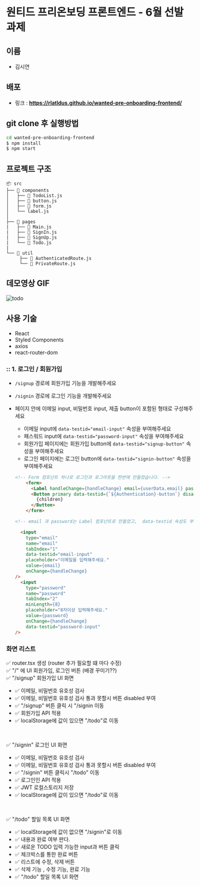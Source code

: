 # 원티드 프리온보딩 프론트엔드 - 6월 선발 과제

## 이름
- 김시연

## 배포
- 링크 : **<https://rlatldus.github.io/wanted-pre-onboarding-frontend/>**

## git clone 후 실행방법
 ```zsh
 cd wanted-pre-onboarding-frontend
 $ npm install
 $ npm start
 ``` 

## 프로젝트 구조
```
📦 src
├── 📂 components
│   ├── 📄 TodoList.js
│   ├── 📄 button.js
│   ├── 📄 form.js
│   └── label.js
│
├── 📂 pages
|   ├── 📄 Main.js
|   ├── 📄 SignIn.js 
|   ├── 📄 SignUp.js
|   └── 📄 Todo.js
| 
└── 📂 util
     ├── 📄 AuthenticatedRoute.js
     └── 📄 PrivateRoute.js

```
## 데모영상 GIF

![todo](https://github.com/rlatldus/wanted-pre-onboarding-frontend/assets/122216298/51784876-f94c-477b-9fbe-db6d4b15db26)

## 사용 기술
- React
- Styled Components
- axios
- react-router-dom

### :: 1. 로그인 / 회원가입

- `/signup` 경로에 회원가입 기능을 개발해주세요
- `/signin` 경로에 로그인 기능을 개발해주세요
- 페이지 안에 이메일 input, 비밀번호 input, 제출 button이 포함된 형태로 구성해주세요

  - 이메일 input에 `data-testid="email-input"` 속성을 부여해주세요
  - 패스워드 input에 `data-testid="password-input"` 속성을 부여해주세요
  - 회원가입 페이지에는 회원가입 button에 `data-testid="signup-button"` 속성을 부여해주세요
  - 로그인 페이지에는 로그인 button에 `data-testid="signin-button"` 속성을 부여해주세요

  ```html
  <!-- Form 컴포넌트 하나로 로그인과 로그아웃을 한번에 만들었습니다. -->
      <form>
        <Label handleChange={handleChange} email={userData.email} password={userData.password} />
        <Button primary data-testid={`${Authentication}-button`} disabled={!isAvailable} click={handleSubmit}>
          {children}
        </Button>
      </form>
  ```
  ```html
  <!-- email 과 password는 Label 컴포넌트로 만들었고,  data-testid 속성도 부여했습니다.-->

    <input
      type="email"
      name="email"
      tabIndex="1"
      data-testid="email-input"
      placeholder="이메일을 입력해주세요."
      value={email}
      onChange={handleChange}
  />
    <input
      type="password"
      name="password"
      tabIndex="2"
      minLength={8}
      placeholder="8자이상 입력해주세요."
      value={password}
      onChange={handleChange}
      data-testid="password-input"
  />
  ```

### 화면 리스트 
:white_check_mark: router.tsx 생성   (router 추가 필요할 떄 마다 수정)   
:white_check_mark: "/" 에 UI 회원가입, 로그인 버튼 (배경 꾸미기??)   
:white_check_mark: "/signup" 회원가입 UI 화면   
- :white_check_mark: 이메일, 비밀번호 유호성 검사      
- :white_check_mark: 이메일, 비밀번호 유호성 검사 통과 못할시 버튼 disabled 부여         
- :white_check_mark: "/signup" 버튼 클릭 시 "/signin 이동      
- :white_check_mark: 회원가입 API 적용    
- :white_check_mark: localStorage에 값이 있으면 "/todo"로 이동    

<br>

:white_check_mark: "/signin" 로그인 UI 화면   
- :white_check_mark: 이메일, 비밀번호 유호성 검사      
- :white_check_mark: 이메일, 비밀번호 유호성 검사 통과 못할시 버튼 disabled 부여         
- :white_check_mark: "/signin" 버튼 클릭시 "/todo" 이동
- :white_check_mark: 로그인인 API 적용   
- :white_check_mark: JWT 로컬스토리지 저장   
- :white_check_mark: localStorage에 값이 있으면 "/todo"로 이동   

<br>

:white_check_mark: "/todo" 할일 목록 UI 화면
- :white_check_mark: localStorage에 값이 없으면 "/signin"로 이동
- :white_check_mark: 내용과 완료 여부 판다.
- :white_check_mark: 새로운 TODO 입력 가능한 input과 버튼 클릭
- :white_check_mark: 체크박스를 통한 완료 버튼
- :white_check_mark: 리스트에 수정, 삭제 버튼
- :white_check_mark: 삭제 기능 , 수정 기능, 완료 기능
- :white_check_mark: "/todo" 할일 목록 UI 화면

